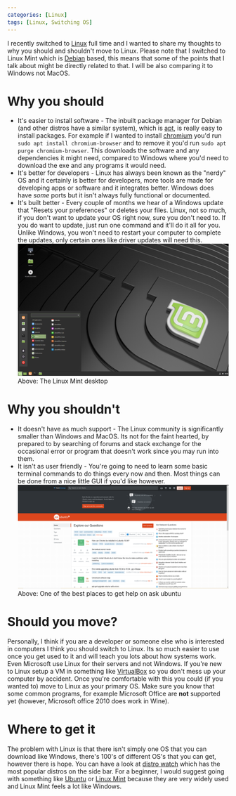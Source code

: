 ```yaml
---
categories: [Linux]
tags: [Linux, Switching OS]
---
```

I recently switched to [Linux](https://en.wikipedia.org/wiki/Linux) full time and I wanted to share my thoughts to why you should and shouldn't move to Linux. Please note that I switched to Linux Mint which is [Debian](https://en.wikipedia.org/wiki/Debian) based, this means that some of the points that I talk about might be directly related to that. I will be also comparing it to Windows not MacOS.

# Why you should
* It's easier to install software - The inbuilt package manager for Debian (and other distros have a similar system), which is [apt](https://wiki.debian.org/Apt), is really easy to install packages. For example if I wanted to install [chromium](https://www.chromium.org/) you'd run ```sudo apt install chromium-browser``` and to remove it you'd run ```sudo apt purge chromium-browser```. This downloads the software and any dependencies it might need, compared to Windows where you'd need to download the exe and any programs it would need.
* It's better for developers - Linux has always been known as the "nerdy" OS and it certainly is better for developers, more tools are made for developing apps or software and it integrates better. Windows does have _some_ ports but it isn't always fully functional or documented.
* It's built better - Every couple of months we hear of a Windows update that "Resets your preferences" or deletes your files. Linux, not so much, if you don't want to update your OS right now, sure you don't need to. If you do want to update, just run one command and it'll do it all for you. Unlike Windows, you won't need to restart your computer to complete the updates, only certain ones like driver updates will need this.
![Linux Mint Desktop](/images/linux-mint-desktop.png)
Above: The Linux Mint desktop
# Why you shouldn't
* It doesn't have as much support - The Linux community is significantly smaller than Windows and MacOS. Its not for the faint hearted, by prepared to by searching of forums and stack exchange for the occasional error or program that doesn't work since you may run into them.
* It isn't as user friendly - You're going to need to learn some basic terminal commands to do things every now and then. Most things can be done from a nice little GUI if you'd like however.
![Ask ubuntu page](/images/ask-ubuntu-main-page.png)
Above: One of the best places to get help on ask ubuntu
# Should you move?
Personally, I think if you are a developer or someone else who is interested in computers I think you should switch to Linux. Its so much easier to use once you get used to it and will teach you lots about how systems work. Even Microsoft use Linux for their servers and not Windows. If you're new to Linux setup a VM in something like [VirtualBox](https://www.virtualbox.org) so you don't mess up your computer by accident. Once you're comfortable with this you could (if you wanted to) move to Linux as your primary OS. Make sure you know that some common programs, for example Microsoft Office are **not** supported yet (however, Microsoft office 2010 does work in Wine).
# Where to get it
The problem with Linux is that there isn't simply one OS that you can download like Windows, there's 100's of different OS's that you can get, however there is hope. You can have a look at [distro watch](https://distrowatch.com/) which has the most popular distros on the side bar. For a beginner, I would suggest going with something like [Ubuntu](https://ubuntu.com/download/desktop) or [Linux Mint](https://linuxmint.com) because they are very widely used and Linux Mint feels a lot like Windows.
